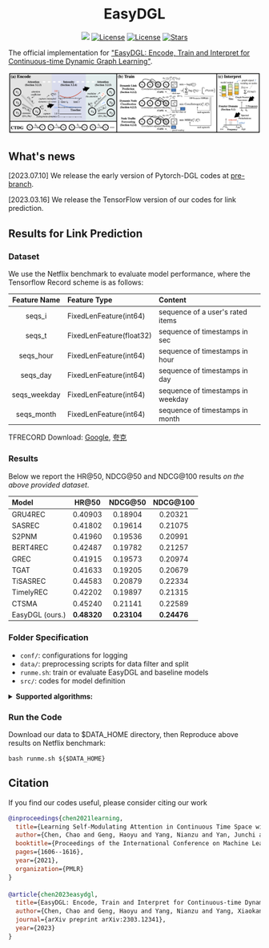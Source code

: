<h1 align="center"><b>EasyDGL</b></h1>
<p align="center">
    <a href="https://arxiv.org/abs/2303.12341" target="_blank"><img src="http://img.shields.io/badge/cs.LG-arXiv%3A2303.12341-B31B1B.svg" /></a>
    <a href="https://proceedings.mlr.press/v139/chen21h.html"> <img alt="License" src="https://img.shields.io/static/v1?label=Pub&message=ICML%2721&color=blue"></a>
    <a href="https://github.com/cchao0116/EasyDGL/blob/main/LICENSE"> <img alt="License" src="https://img.shields.io/github/license/cchao0116/EasyDGL?color=green"></a>
    <a href="https://github.com/cchao0116/EasyDGL/stargazers"><img src="https://img.shields.io/github/stars/cchao0116/EasyDGL?color=yellow&label=Star" alt="Stars"></a>
</p>

The official implementation for
["EasyDGL: Encode, Train and Interpret for Continuous-time Dynamic Graph Learning"](https://arxiv.org/abs/2303.12341).

<div align=center>
    <img src="docs/overview.png"/>
</div>

## What's news

[2023.07.10] We release the early version of Pytorch-DGL codes at [pre-branch](https://github.com/cchao0116/EasyDGL/tree/pre).

[2023.03.16] We release the TensorFlow version of our codes for link prediction.


## Results for Link Prediction
### Dataset
We use the Netflix benchmark to evaluate model performance, where the Tensorflow Record scheme is as follows:

| Feature Name | Feature Type             | Content                           |
|:------------:|:-------------------------|:----------------------------------|
|    seqs_i    | FixedLenFeature(int64)   | sequence of a user's rated items  |
|    seqs_t    | FixedLenFeature(float32) | sequence of timestamps in sec     |
|  seqs_hour   | FixedLenFeature(int64)   | sequence of timestamps in hour    |
|   seqs_day   | FixedLenFeature(int64)   | sequence of timestamps in day     |
| seqs_weekday | FixedLenFeature(int64)   | sequence of timestamps in weekday |
|  seqs_month  | FixedLenFeature(int64)   | sequence of timestamps in month   |

TFRECORD Download:
[Google](https://drive.google.com/file/d/145lWyMn0mFdXwUOOpIdxGo7FoDXfL-dL/view?usp=share_link),
[夸克](https://pan.quark.cn/s/f290b4ff57c4)

### Results

Below we report the HR@50, NDCG@50 and NDCG@100 results *on the above provided dataset*.

| Model           |    HR@50    |   NDCG@50   |  NDCG@100   |
|:----------------|:-----------:|:-----------:|:-----------:|
| GRU4REC         |   0.40903   |   0.18904   |   0.20321   | 
| SASREC          |   0.41802   |   0.19614   |   0.21075   | 
| S2PNM           |   0.41960   |   0.19536   |   0.20991   | 
| BERT4REC        |   0.42487   |   0.19782   |   0.21257   | 
| GREC            |   0.41915   |   0.19573   |   0.20974   |
| TGAT            |   0.41633   |   0.19205   |   0.20679   | 
| TiSASREC        |   0.44583   |   0.20879   |   0.22334   | 
| TimelyREC       |   0.42202   |   0.19897   |   0.21315   | 
| CTSMA           |   0.45240   |   0.21141   |   0.22589   |
| EasyDGL (ours.) | **0.48320** | **0.23104** | **0.24476** |



### Folder Specification

- ```conf/```: configurations for logging
- ```data/```: preprocessing scripts for data filter and split
- ```runme.sh```: train or evaluate EasyDGL and baseline models
- ```src/```: codes for model definition


<details onclose="True">
<summary><b>Supported algorithms:</b></summary>

- [x] [GRU4REC](src/model/GRU4REC.py) (ICLR'2016)
- [x] [SASREC](src/model/SASREC.py) (ICDM'2018)
- [x] [BERT4REC](src/model/BERT4REC.py) (CIKM'2019)
- [x] [GREC](src/model/GREC.py) (WWW'2020)
- [x] [TGAT](src/model/TGAT.py) (ICLR'2020)
- [x] [TiSASREC](src/model/TiSASREC.py) (WSDM'2020)
- [x] [TimelyREC](src/model/TimelyREC.py) (WWW'2021)
- [x] [CTSMA](src/model/CTSMA.py) (ICML'2021)
- [x] [S2PNM](src/model/S2PNM.py) (TKDE'2022)
- [X] [EasyDGL](src/model/EasyDGL.py) (ours.)

</details>

### Run the Code

Download our data to $DATA_HOME directory, 
then Reproduce above results on Netflix benchmark:

``` 
bash runme.sh ${$DATA_HOME}
```

## Citation

If you find our codes useful, please consider citing our work

```bibtex
@inproceedings{chen2021learning,
  title={Learning Self-Modulating Attention in Continuous Time Space with Applications to Sequential Recommendation},
  author={Chen, Chao and Geng, Haoyu and Yang, Nianzu and Yan, Junchi and Xue, Daiyue and Yu, Jianping and Yang, Xiaokang},
  booktitle={Proceedings of the International Conference on Machine Learning (ICML '21)},
  pages={1606--1616},
  year={2021},
  organization={PMLR}
}

@article{chen2023easydgl,
  title={EasyDGL: Encode, Train and Interpret for Continuous-time Dynamic Graph Learning},
  author={Chen, Chao and Geng, Haoyu and Yang, Nianzu and Yang, Xiaokang and Yan, Junchi},
  journal={arXiv preprint arXiv:2303.12341},
  year={2023}
}
```
